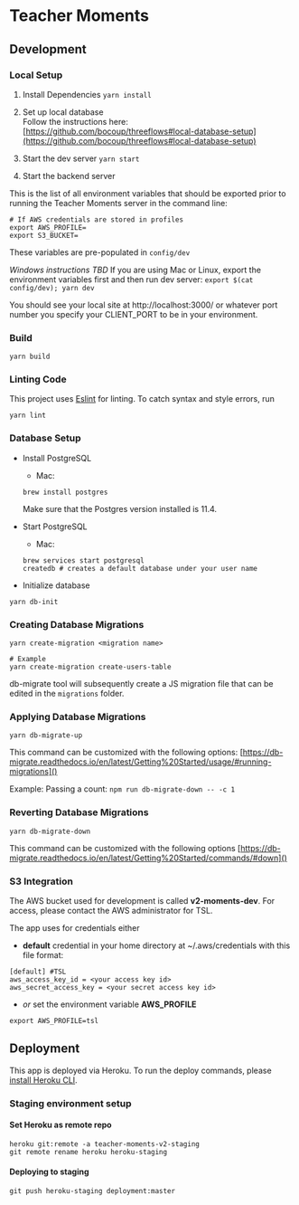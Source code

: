 # Teacher Moments

## Development

### Local Setup

1. Install Dependencies
   `yarn install`

2. Set up local database  
Follow the instructions here: [https://github.com/bocoup/threeflows#local-database-setup](https://github.com/bocoup/threeflows#local-database-setup)

3. Start the dev server
   `yarn start`

4. Start the backend server

This is the list of all environment variables that should be exported prior to running the Teacher Moments server in the command line:
```
# If AWS credentials are stored in profiles
export AWS_PROFILE=
export S3_BUCKET=
```

These variables are pre-populated in `config/dev`

*Windows instructions TBD*
If you are using Mac or Linux, export the environment variables first and then run dev server: `export $(cat config/dev); yarn dev`

You should see your local site at http://localhost:3000/ or whatever port number you specify your CLIENT_PORT to be in your environment.

### Build

`yarn build`

### Linting Code

This project uses [Eslint](https://eslint.org/) for linting. To catch syntax and style errors, run

`yarn lint`

### Database Setup
- Install PostgreSQL
  - Mac:
  ```
  brew install postgres
  ```
  Make sure that the Postgres version installed is 11.4.
- Start PostgreSQL
  - Mac:
  ```
  brew services start postgresql
  createdb # creates a default database under your user name
  ```
  
- Initialize database

```
yarn db-init
```

### Creating Database Migrations

```
yarn create-migration <migration name>

# Example
yarn create-migration create-users-table
```

db-migrate tool will subsequently create a JS migration file that can be edited in the `migrations` folder.

### Applying Database Migrations

```
yarn db-migrate-up
```

This command can be customized with the following options: [https://db-migrate.readthedocs.io/en/latest/Getting%20Started/usage/#running-migrations]()

Example:
Passing a count: `npm run db-migrate-down -- -c 1`

### Reverting Database Migrations

```
yarn db-migrate-down
```

This command can be customized with the following options [https://db-migrate.readthedocs.io/en/latest/Getting%20Started/commands/#down]()

### S3 Integration
The AWS bucket used for development is called **v2-moments-dev**. For access, please contact the AWS administrator for TSL.

The app uses for credentials either
* **default** credential in your home directory at ~/.aws/credentials with this file format:
```
[default] #TSL
aws_access_key_id = <your access key id>
aws_secret_access_key = <your secret access key id>
```
* *or* set the environment variable **AWS_PROFILE**
```
export AWS_PROFILE=tsl
```

## Deployment
This app is deployed via Heroku. To run the deploy commands, please [install Heroku CLI](https://devcenter.heroku.com/articles/heroku-cli).


### Staging environment setup

#### Set Heroku as remote repo
```
heroku git:remote -a teacher-moments-v2-staging
git remote rename heroku heroku-staging
```

#### Deploying to staging
```
git push heroku-staging deployment:master
```
